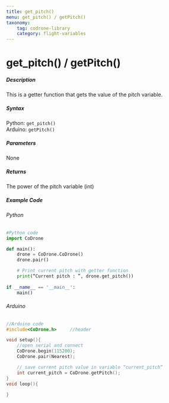 ```yaml
---
title: get_pitch()
menu: get_pitch() / getPitch()
taxonomy:
	tag: codrone-library
	category: flight-variables
---
```


# get_pitch() / getPitch()

##### Description

This is a getter function that gets the value of the pitch variable.

##### Syntax
Python: ```get_pitch()```<br />
Arduino: ```getPitch()```

##### Parameters

None

##### Returns

The power of the pitch variable (int)

##### Example Code
###### Python
```python
#Python code
import CoDrone

def main():
	drone = CoDrone.CoDrone()
	drone.pair()

	# Print current pitch with getter function
	print(“Current pitch : ”, drone.get_pitch())
	
if __name__ == '__main__':
	main()

```
###### Arduino
```c
//Arduino code
#include<CoDrone.h>		//header

void setup(){
	//open serial and connect
	CoDrone.begin(115200);
	CoDrone.pair(Nearest);

	// save current pitch value in variable “current_pitch”
	int current_pitch = CoDrone.getPitch(); 
}
void loop(){
	
}
```